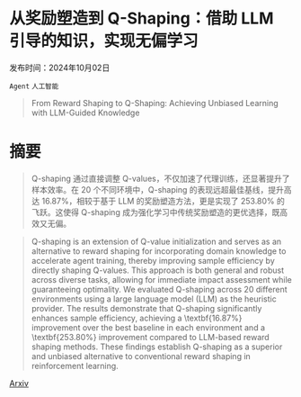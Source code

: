 # 从奖励塑造到 Q-Shaping：借助 LLM 引导的知识，实现无偏学习

发布时间：2024年10月02日

`Agent` `人工智能`

> From Reward Shaping to Q-Shaping: Achieving Unbiased Learning with LLM-Guided Knowledge

# 摘要

> Q-shaping 通过直接调整 Q-values，不仅加速了代理训练，还显著提升了样本效率。在 20 个不同环境中，Q-shaping 的表现远超最佳基线，提升高达 16.87%，相较于基于 LLM 的奖励塑造方法，更是实现了 253.80% 的飞跃。这使得 Q-shaping 成为强化学习中传统奖励塑造的更优选择，既高效又无偏。

> Q-shaping is an extension of Q-value initialization and serves as an alternative to reward shaping for incorporating domain knowledge to accelerate agent training, thereby improving sample efficiency by directly shaping Q-values. This approach is both general and robust across diverse tasks, allowing for immediate impact assessment while guaranteeing optimality. We evaluated Q-shaping across 20 different environments using a large language model (LLM) as the heuristic provider. The results demonstrate that Q-shaping significantly enhances sample efficiency, achieving a \textbf{16.87\%} improvement over the best baseline in each environment and a \textbf{253.80\%} improvement compared to LLM-based reward shaping methods. These findings establish Q-shaping as a superior and unbiased alternative to conventional reward shaping in reinforcement learning.

[Arxiv](https://arxiv.org/abs/2410.01458)